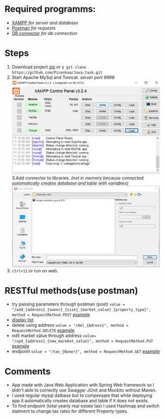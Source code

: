 # Required programms:
* [XAMPP](https://www.apachefriends.org/index.html) *for server and database*
* [Postman](https://www.postman.com/) *for requests*
* [DB connector](https://drive.google.com/file/d/1fqU5b9HNUzEqTEixwwc2Vh0YlXFx42wp/view?usp=sharing) *for db connection*
 # Steps
 1. Download project [zip](https://github.com/Picenkaa/Java-task/archive/master.zip) or  `$ git clone https://github.com/Picenkaa/Java-task.git`
 2. Start Apache MySql and Tomcat. *server port 9999*
 ![](ft_docu/1.png)<br />
 3.Add connector to libraries. *(not in memory because connected automatically creates database and table with variables)*
![Adding data to database](ft_docu/Step3.jpg)
4. `ctrl+11` or run on web.
# RESTful methods(use postman)
* try passing parameters through postman (post)  `value = "/add_{address}_{owner}_{size}_{market_value}_{property_type}", method = RequestMethod.POST`
[example](http://localhost:9999/WS_full/add_Vilniaus_Steponas_30_20000_butas)
* [display list](http://localhost:9999/WS_full/)
* delete using address `value = "/del_{Adress}", method = RequestMethod.DELETE` [example](http://localhost:9999/WS_full/del_Vilniaus)
* edit market value through address `value= "/upd_{address}_{new_mareket_value}", method = RequestMethod.PUT` [example](http://localhost:9999/WS_full/upd_Vilniaus_30000)
* endpoint `value = "/tax_{Owner}", method = RequestMethod.GET` [example](http://localhost:9999/WS_full/tax_Steponas)
# Comments
 * App made with Java Web Application with Spring Web framework so I didn't able to correctly use Swagger JUnit and Mockito without Maven.
 * I used regular mysql datbase but to compensate that while deploying app it automatically creates database and table if it does not exists.
 * To find endpoint (total yearly real estate tax) I used Hashmap and switch statment to change tax rates for different Property types.
 
